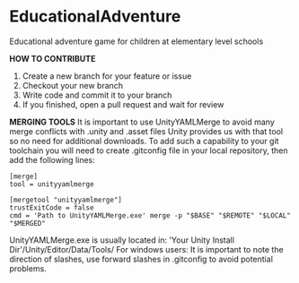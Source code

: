 # EducationalAdventure
Educational adventure game for children at elementary level schools

**HOW TO CONTRIBUTE**

1. Create a new branch for your feature or issue
2. Checkout your new branch
3. Write code and commit it to your branch
4. If you finished, open a pull request and wait for review 

**MERGING TOOLS**
It is important to use UnityYAMLMerge to avoid many merge conflicts with .unity and .asset files
Unity provides us with that tool so no need for additional downloads. To add such a capability 
to your git toolchain you will need to create .gitconfig file in your local repository, then add the 
following lines:
```
[merge]
tool = unityyamlmerge

[mergetool "unityyamlmerge"]
trustExitCode = false
cmd = 'Path to UnityYAMLMerge.exe' merge -p "$BASE" "$REMOTE" "$LOCAL" "$MERGED"
```
UnityYAMLMerge.exe is usually located in:  'Your Unity Install Dir'/Unity/Editor/Data/Tools/
For windows users: It is important to note the direction of slashes, use forward slashes in .gitconfig
to avoid potential problems.
